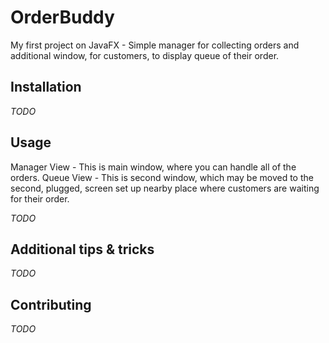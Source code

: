 # OrderBuddy
My first project on JavaFX - Simple manager for collecting orders and additional window, for customers, to display queue of their order.

## Installation

*TODO*

## Usage

Manager View - This is main window, where you can handle all of the orders.
Queue View - This is second window, which may be moved to the second, plugged, screen set up nearby place where customers are waiting for their order.

*TODO*

## Additional tips & tricks

*TODO*

## Contributing

*TODO*
